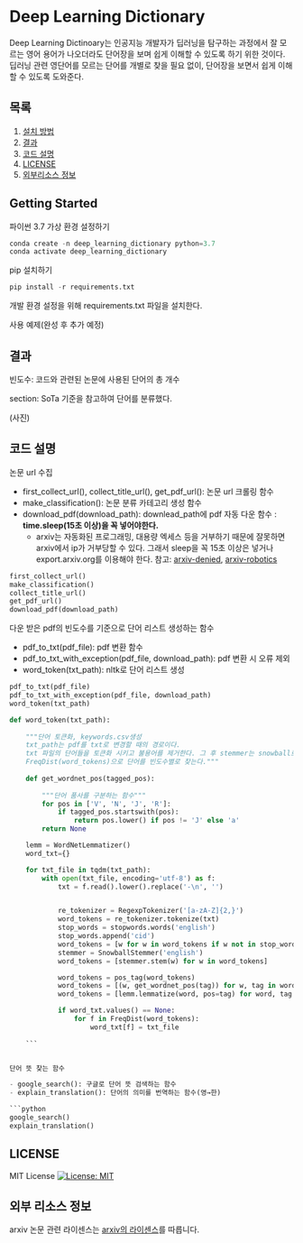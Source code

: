 # Deep Learning Dictionary

Deep Learning Dictinoary는 인공지능 개발자가 딥러닝을 탐구하는 과정에서 잘 모르는 영어 용어가 나오더라도 단어장을 보며 쉽게 이해할 수 있도록 하기 위한 것이다. 딥러닝 관련 영단어를 모르는 단어를 개별로 찾을 필요 없이, 단어장을 보면서 쉽게 이해할 수 있도록 도와준다.



## 목록

1. [설치 방법](#getting-started)
2. [결과](#결과)
3. [코드 설명](#코드-설명)
4. [LICENSE](#LICENSE)
5. [외부리소스 정보](#외부-리소스-정보)

## Getting Started

파이썬 3.7 가상 환경 설정하기

```python
conda create -n deep_learning_dictionary python=3.7
conda activate deep_learning_dictionary
```

pip 설치하기

```python
pip install -r requirements.txt
```

개발 환경 설정을 위해 requirements.txt 파일을 설치한다.

사용 예제(완성 후 추가 예정)


## 결과


빈도수: 코드와 관련된 논문에 사용된 단어의 총 개수

section: SoTa 기준을 참고하여 단어를 분류했다.

(사진)

## 코드 설명



논문 url 수집

- first_collect_url(), collect_title_url(), get_pdf_url(): 논문 url 크롤링 함수
- make_classification(): 논문 분류 카테고리 생성 함수
- download_pdf(download_path): downlead_path에 pdf 자동 다운  함수 : **time.sleep(15초 이상)을 꼭 넣어야한다.**
  - arxiv는 자동화된 프로그래밍, 대용량 엑세스 등을 거부하기 때문에 잘못하면 arxiv에서 ip가 거부당할 수 있다. 그래서 sleep을 꼭 15초 이상은 넣거나 export.arxiv.org를 이용해야 한다. 참고: [arxiv-denied](https://export.arxiv.org/denied.html), [arxiv-robotics](https://export.arxiv.org/robots.txt)

```python
first_collect_url()
make_classification()
collect_title_url()
get_pdf_url()
download_pdf(download_path)
```


다운 받은 pdf의 빈도수를 기준으로 단어 리스트 생성하는 함수

- pdf_to_txt(pdf_file): pdf 변환 함수
- pdf_to_txt_with_exception(pdf_file, download_path): pdf 변환 시 오류 제외
- word_token(txt_path): nltk로 단어 리스트 생성

```python
pdf_to_txt(pdf_file)
pdf_to_txt_with_exception(pdf_file, download_path)
word_token(txt_path)
```


```python
def word_token(txt_path):
    
    """단어 토큰화, keywords.csv생성
    txt_path는 pdf를 txt로 변경할 때의 경로이다.
    txt 파일의 단어들을 토큰화 시키고 불용어를 제거한다. 그 후 stemmer는 snowball로 사용한다
    FreqDist(word_tokens)으로 단어를 빈도수별로 찾는다."""
    
    def get_wordnet_pos(tagged_pos):
    
        """단어 품사를 구분하는 함수"""
        for pos in ['V', 'N', 'J', 'R']:
            if tagged_pos.startswith(pos):
                return pos.lower() if pos != 'J' else 'a'
        return None

    lemm = WordNetLemmatizer()
    word_txt={}

    for txt_file in tqdm(txt_path):
        with open(txt_file, encoding='utf-8') as f:
            txt = f.read().lower().replace('-\n', '')


            re_tokenizer = RegexpTokenizer('[a-zA-Z]{2,}')
            word_tokens = re_tokenizer.tokenize(txt)
            stop_words = stopwords.words('english')
            stop_words.append('cid') 
            word_tokens = [w for w in word_tokens if w not in stop_words]
            stemmer = SnowballStemmer('english')
            word_tokens = [stemmer.stem(w) for w in word_tokens]

            word_tokens = pos_tag(word_tokens)
            word_tokens = [(w, get_wordnet_pos(tag)) for w, tag in word_tokens if get_wordnet_pos(tag) != None]
            word_tokens = [lemm.lemmatize(word, pos=tag) for word, tag in word_tokens]

            if word_txt.values() == None:
                for f in FreqDist(word_tokens):
                    word_txt[f] = txt_file
                    
    ```


단어 뜻 찾는 함수

- google_search(): 구글로 단어 뜻 검색하는 함수
- explain_translation(): 단어의 의미를 번역하는 함수(영→한)

```python
google_search()
explain_translation()
```


## LICENSE

MIT License
[![License: MIT](https://img.shields.io/badge/License-MIT-green.svg)](https://opensource.org/licenses/MIT)


## 외부 리소스 정보

arxiv 논문 관련 라이센스는 [arxiv의 라이센스](https://export.arxiv.org/help/license)를 따릅니다.
